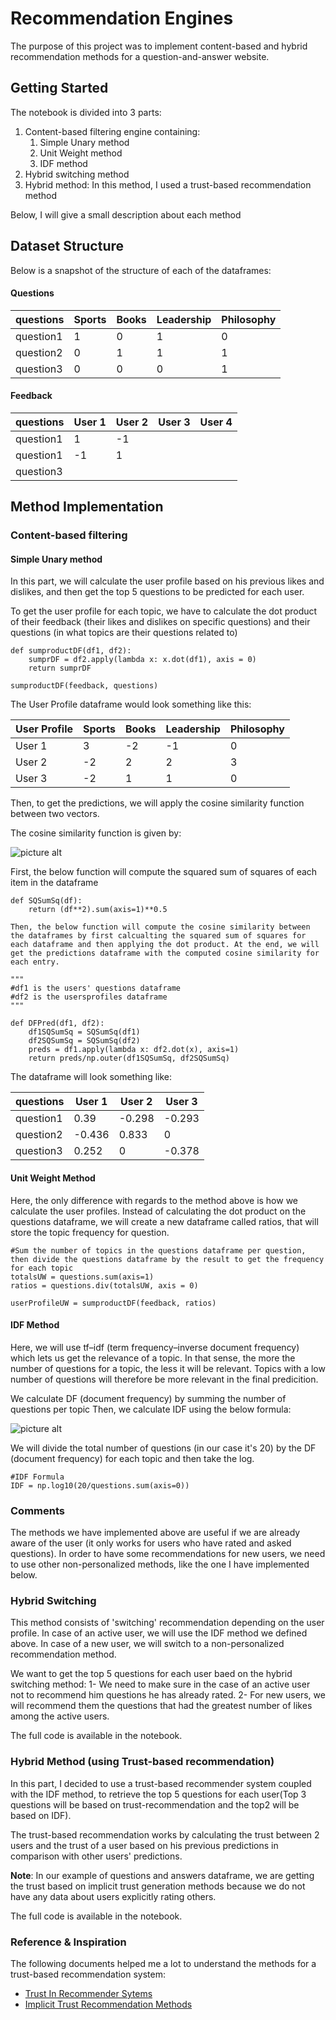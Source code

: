 # Recommendation Engines

The purpose of this project was to implement content-based and hybrid recommendation methods for a question-and-answer website.

## Getting Started

The notebook is divided into 3 parts: 

1. Content-based filtering engine containing: 
	1. Simple Unary method
	2. Unit Weight method
	3. IDF method
2. Hybrid switching method
3. Hybrid method:
In this method, I used a trust-based recommendation method

Below, I will give a small description about each method

## Dataset Structure
Below is a snapshot of the structure of each of the dataframes:

#### Questions

questions	    |	Sports	        |	Books	        |	Leadership		|	Philosophy
-------------	|	-------------	|	-------------	|	-------------	|	-------------
question1	    |	1	            |	0	            |	1				|	0
question2	    |	0	            |	1				|	1				|	1
question3	    |	0	            |	0				|	0				|	1

#### Feedback
		
questions	    |	User 1			|	User 2			|	User 3			|	User 4
-------------	|	-------------	|	-------------	|	-------------	|	-------------
question1		|	1				|	-1				|					|	
question1		|	-1				|	1				|					|	
question3		|					|					|					|	

## Method Implementation
### Content-based filtering 
#### Simple Unary method

In this part, we will calculate the user profile based on his previous likes and dislikes, and then get the top 5 questions to be predicted for each user. 

To get the user profile for each topic, we have to calculate the dot product of their feedback (their likes and dislikes on specific questions) and their questions (in what topics are their questions related to)

```
def sumproductDF(df1, df2):
    sumprDF = df2.apply(lambda x: x.dot(df1), axis = 0)
    return sumprDF

sumproductDF(feedback, questions)
```

The User Profile dataframe would look something like this:

User Profile	|	Sports			|	Books			|	Leadership		|	Philosophy
-------------	|	-------------	|	-------------	|	-------------	|	-------------
User 1			|	3				|	-2				|	-1				|	0
User 2			|	-2				|	2				|	2				|	3
User 3			|	-2				|	1				|	1				|	0

Then, to get the predictions, we will apply the cosine similarity function between two vectors.

The cosine similarity function is given by: 

![picture alt](https://alexn.org/assets/img/cosine-similarity-34eaf5ab.png)

First, the below function will compute the squared sum of squares of each item in the dataframe
```
def SQSumSq(df):
    return (df**2).sum(axis=1)**0.5
```

```
Then, the below function will compute the cosine similarity between the dataframes by first calcualting the squared sum of squares for each dataframe and then applying the dot product. At the end, we will get the predictions dataframe with the computed cosine similarity for each entry. 

"""
#df1 is the users' questions dataframe
#df2 is the usersprofiles dataframe
"""

def DFPred(df1, df2):
    df1SQSumSq = SQSumSq(df1)
    df2SQSumSq = SQSumSq(df2)
    preds = df1.apply(lambda x: df2.dot(x), axis=1)
    return preds/np.outer(df1SQSumSq, df2SQSumSq)
```

The dataframe will look something like:

questions		|	User 1			|	User 2			|	User 3
-------------	|	-------------	|	-------------	|	-------------
question1		|	0.39			|	-0.298			|	-0.293
question2		|	-0.436			|	0.833			|	0
question3		|	0.252			|	0				|	-0.378


#### Unit Weight Method

Here, the only difference with regards to the method above is how we calculate the user profiles.
Instead of calculating the dot product on the questions dataframe, we will create a new dataframe called ratios, that will store the topic frequency for question. 

```
#Sum the number of topics in the questions dataframe per question, then divide the questions dataframe by the result to get the frequency for each topic
totalsUW = questions.sum(axis=1)
ratios = questions.div(totalsUW, axis = 0)

userProfileUW = sumproductDF(feedback, ratios)
```


#### IDF Method
Here, we will use tf–idf (term frequency–inverse document frequency) which lets us get the relevance of a topic. In that sense, the more the number of questions for a topic, the less it will be relevant. Topics with a low number of questions will therefore be more relevant in the final predicition.

We calculate DF (document frequency) by summing the number of questions per topic 
Then, we calculate IDF using the below formula:

![picture alt](https://wikimedia.org/api/rest_v1/media/math/render/svg/ac67bc0f76b5b8e31e842d6b7d28f8949dab7937)


We will divide the total number of questions (in our case it's 20) by the DF (document frequency) for each topic and then take the log.

```
#IDF Formula
IDF = np.log10(20/questions.sum(axis=0))
````


### Comments
The methods we have implemented above are useful if we are already aware of the user (it only works for users who have rated and asked questions). 
In order to have some recommendations for new users, we need to use other non-personalized methods, like the one I have implemented below. 

### Hybrid Switching
This method consists of 'switching' recommendation depending on the user profile. In case of an active user, we will use the IDF method we defined above. In case of a new user, we will switch to a non-personalized recommendation method.

We want to get the top 5 questions for each user baed on the hybrid switching method: 
1- We need to make sure in the case of an active user not to recommend him questions he has already rated.
2- For new users, we will recommend them the questions that had the greatest number of likes among the active users.

The full code is available in the notebook.


### Hybrid Method (using Trust-based recommendation)
In this part, I decided to use a trust-based recommender system coupled with the IDF method, to retrieve the top 5 questions for each user(Top 3 questions will be based on trust-recommendation and the top2 will be based on IDF). 

The trust-based recommendation works by calculating the trust between 2 users and the trust of a user based on his previous predictions in comparison with other users' predictions.

__Note__: In our example of questions and answers dataframe, we are getting the trust based on implicit trust generation methods because we do not have any data about users explicitly rating others. 

The full code is available in the notebook.

### Reference & Inspiration
The following documents helped me a lot to understand the methods for a trust-based recommendation system:
* [Trust In Recommender Sytems](https://csiweb.ucd.ie/files/Trust%20in%20Recommender%20Systems.pdf)
* [Implicit Trust Recommendation Methods](https://pdfs.semanticscholar.org/8dce/d6f630d27be6b1f759a74d2caf2a09a61842.pdf)





